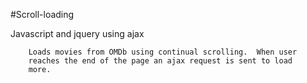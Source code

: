 #Scroll-loading

Javascript and jquery using ajax

		Loads movies from OMDb using continual scrolling.  When user
		reaches the end of the page an ajax request is sent to load 
		more.